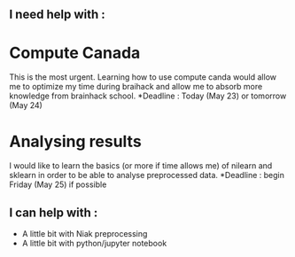 ## I need help with :
# Compute Canada
This is the most urgent. Learning how to use compute canda would allow me to optimize my time during braihack and allow me to absorb more knowledge from brainhack school.
  *Deadline : Today (May 23) or tomorrow (May 24)

# Analysing results
I would like to learn the basics (or more if time allows me) of nilearn and sklearn in order to be able to analyse preprocessed data.
  *Deadline : begin Friday (May 25) if possible

## I can help with :
  * A little bit with Niak preprocessing
  * A little bit with python/jupyter notebook
